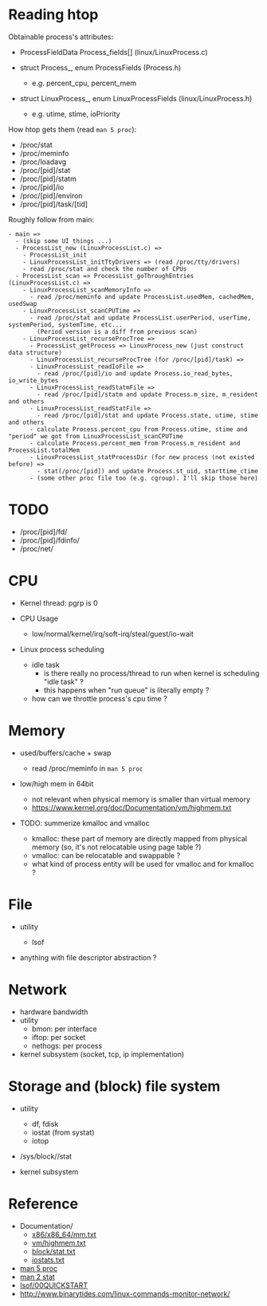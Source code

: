 <!--
{
  "title": "System (Process) Statistic in Linux",
  "date": "2017-04-19T15:14:40+09:00",
  "category": "",
  "tags": ["source", "linux"],
  "draft": true
}
-->

# Reading htop

Obtainable process's attributes:

- ProcessFieldData Process_fields[] (linux/LinuxProcess.c)

- struct Process_, enum ProcessFields (Process.h)
  - e.g. percent_cpu, percent_mem

- struct LinuxProcess_, enum LinuxProcessFields (linux/LinuxProcess.h)
  - e.g. utime, stime, ioPriority


How htop gets them (read `man 5 proc`):

- /proc/stat
- /proc/meminfo
- /proc/loadavg
- /proc/[pid]/stat
- /proc/[pid]/statm
- /proc/[pid]/io
- /proc/[pid]/environ
- /proc/[pid]/task/[tid]


Roughly follow from main:

```
- main =>
  - (skip some UI things ...)
  - ProcessList_new (LinuxProcessList.c) =>
    - ProcessList_init
    - LinuxProcessList_initTtyDrivers => (read /proc/tty/drivers)
    - read /proc/stat and check the number of CPUs
  - ProcessList_scan => ProcessList_goThroughEntries (LinuxProcessList.c) =>
    - LinuxProcessList_scanMemoryInfo =>
      - read /proc/meminfo and update ProcessList.usedMem, cachedMem, usedSwap
    - LinuxProcessList_scanCPUTime =>
      - read /proc/stat and update ProcessList.userPeriod, userTime, systemPeriod, systemTime, etc...
        (Period version is a diff from previous scan)
    - LinuxProcessList_recurseProcTree =>
      - ProcessList_getProcess => LinuxProcess_new (just construct data structure)
      - LinuxProcessList_recurseProcTree (for /proc/[pid]/task) =>
      - LinuxProcessList_readIoFile =>
        - read /proc/[pid]/io and update Process.io_read_bytes, io_write_bytes
      - LinuxProcessList_readStatmFile =>
        - read /proc/[pid]/statm and update Process.m_size, m_resident and others
      - LinuxProcessList_readStatFile =>
        - read /proc/[pid]/stat and update Process.state, utime, stime and others
      - calculate Process.percent_cpu from Process.utime, stime and "period" we got from LinuxProcessList_scanCPUTime
      - calculate Process.percent_mem from Process.m_resident and ProcessList.totalMem
      - LinuxProcessList_statProcessDir (for new process (not existed before) =>
        - stat(/proc/[pid]) and update Process.st_uid, starttime_ctime
      - (some other proc file too (e.g. cgroup). I'll skip those here)
```


# TODO

- /proc/[pid]/fd/
- /proc/[pid]/fdinfo/
- /proc/net/


# CPU

- Kernel thread: pgrp is 0
- CPU Usage
  - low/normal/kernel/irq/soft-irq/steal/guest/io-wait

- Linux process scheduling
  - idle task
    - is there really no process/thread to run when kernel is scheduling "idle task" ?
    - this happens when "run queue" is literally empty ?
  - how can we throttle process's cpu time ?


# Memory

- used/buffers/cache + swap
  - read /proc/meminfo in `man 5 proc`

- low/high mem in 64bit
  - not relevant when physical memory is smaller than virtual memory
  - https://www.kernel.org/doc/Documentation/vm/highmem.txt

- TODO: summerize kmalloc and vmalloc
  - kmalloc: these part of memory are directly mapped from physical memory (so, it's not relocatable using page table ?)
  - vmalloc: can be relocatable and swappable ?
  - what kind of process entity will be used for vmalloc and for kmalloc ?


# File

- utility
  - lsof

- anything with file descriptor abstraction ?


# Network

- hardware bandwidth
- utility
  - bmon: per interface
  - iftop: per socket
  - nethogs: per process
- kernel subsystem (socket, tcp, ip implementation)


# Storage and (block) file system

- utility
  - df, fdisk
  - iostat (from systat)
  - iotop

- /sys/block/<dev>/stat

- kernel subsystem


# Reference

- Documentation/
  - [x86/x86_64/mm.txt](https://www.kernel.org/doc/Documentation/x86/x86_64/mm.txt)
  - [vm/highmem.txt](https://www.kernel.org/doc/Documentation/vm/highmem.txt)
  - [block/stat.txt](https://www.kernel.org/doc/Documentation/block/stat.txt)
  - [iostats.txt](https://www.kernel.org/doc/Documentation/iostats.txt)
- [man 5 proc](http://man7.org/linux/man-pages/man5/proc.5.html)
- [man 2 stat](http://man7.org/linux/man-pages/man2/stat.2.html)
- [lsof/00QUICKSTART](https://anonscm.debian.org/cgit/collab-maint/lsof.git/tree/00QUICKSTART)
- http://www.binarytides.com/linux-commands-monitor-network/
